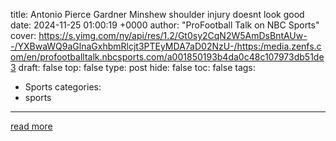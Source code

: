title: Antonio Pierce Gardner Minshew shoulder injury doesnt look good
date: 2024-11-25 01:00:19 +0000
author: "ProFootball Talk on NBC Sports"
cover: https://s.yimg.com/ny/api/res/1.2/Gt0sy2CqN2W5AmDsBntAUw--/YXBwaWQ9aGlnaGxhbmRlcjt3PTEyMDA7aD02NzU-/https:/media.zenfs.com/en/profootballtalk.nbcsports.com/a001850193b4da0c48c107973db51de3
draft: false
top: false
type: post
hide: false
toc: false
tags:
  - Sports
categories:
  - sports
---



[read more](https://www.nbcsports.com/nfl/profootballtalk/rumor-mill/news/antonio-pierce-gardner-minshew-shoulder-injury-doesnt-look-good)
